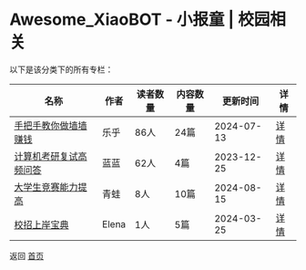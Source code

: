 # Awesome_XiaoBOT - 小报童 | 校园相关

以下是该分类下的所有专栏：

| 名称 | 作者 | 读者数量 | 内容数量 | 更新时间 | 详情 |
|------|------|----------|----------|----------|------|
| [手把手教你做墙墙赚钱](https://xiaobot.net/p/CeoIoeC?refer=0b133df9-27dc-423b-8101-639049001c13) | 乐乎 | 86人 | 24篇 |  2024-07-13 | [详情](data/CeoIoeC.md) |
| [计算机考研复试高频问答](https://xiaobot.net/p/985211?refer=0b133df9-27dc-423b-8101-639049001c13) | 蓝蓝 | 62人 | 4篇 |  2023-12-25 | [详情](data/985211.md) |
| [大学生竞赛能力提高](https://xiaobot.net/p/byq?refer=0b133df9-27dc-423b-8101-639049001c13) | 青蛙 | 8人 | 10篇 |  2024-08-15 | [详情](data/byq.md) |
| [校招上岸宝典](https://xiaobot.net/p/recruitment?refer=0b133df9-27dc-423b-8101-639049001c13) | Elena | 1人 | 5篇 |  2024-03-25 | [详情](data/recruitment.md) |


返回 [首页](../README.md)
